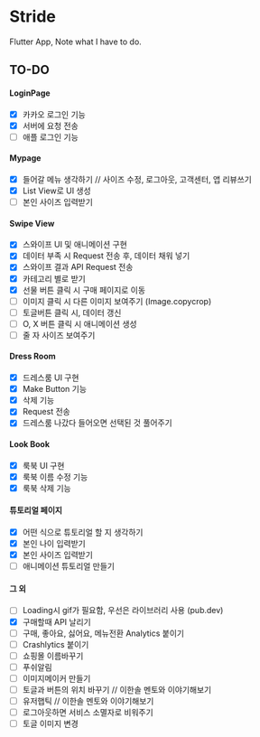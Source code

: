 # Stride
Flutter App, Note what I have to do.

## TO-DO

#### LoginPage
- [x] 카카오 로그인 기능
- [x] 서버에 요청 전송
- [ ] 애플 로그인 기능

#### Mypage
- [x] 들어갈 메뉴 생각하기 // 사이즈 수정, 로그아웃, 고객센터, 앱 리뷰쓰기
- [x] List View로 UI 생성
- [ ] 본인 사이즈 입력받기

#### Swipe View
- [x] 스와이프 UI 및 애니메이션 구현
- [x] 데이터 부족 시 Request 전송 후, 데이터 채워 넣기
- [x] 스와이프 결과 API Request 전송
- [x] 카테고리 별로 받기
- [x] 선물 버튼 클릭 시 구매 페이지로 이동
- [ ] 이미지 클릭 시 다른 이미지 보여주기 (Image.copycrop)
- [ ] 토글버튼 클릭 시, 데이터 갱신
- [ ] O, X 버튼 클릭 시 애니메이션 생성
- [ ] 줄 자 사이즈 보여주기

#### Dress Room
- [x] 드레스룸 UI 구현
- [x] Make Button 기능
- [x] 삭제 기능
- [x] Request 전송
- [x] 드레스룸 나갔다 들어오면 선택된 것 풀어주기

#### Look Book
- [x] 룩북 UI 구현
- [x] 룩북 이름 수정 기능
- [x] 룩북 삭제 기능

#### 튜토리얼 페이지
- [x] 어떤 식으로 튜토리얼 할 지 생각하기
- [x] 본인 나이 입력받기
- [x] 본인 사이즈 입력받기
- [ ] 애니메이션 튜토리얼 만들기

#### 그 외
- [ ] Loading시 gif가 필요함, 우선은 라이브러리 사용 (pub.dev)
- [x] 구매할때 API 날리기
- [ ] 구매, 좋아요, 싫어요, 메뉴전환 Analytics 붙이기
- [ ] Crashlytics 붙이기
- [ ] 쇼핑몰 이름바꾸기
- [ ] 푸쉬알림
- [ ] 이미지메이커 만들기
- [ ] 토글과 버튼의 위치 바꾸기 // 이한솔 멘토와 이야기해보기
- [ ] 유저햅틱 // 이한솔 멘토와 이야기해보기
- [ ] 로그아웃하면 서비스 소멸자로 비워주기
- [ ] 토글 이미지 변경